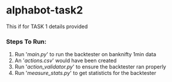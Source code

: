 # alphabot-task2
This if for TASK 1 details provided

### Steps To Run: 
1. Run '_main.py_' to run the backtester on banknifty 1min data
2. An '_actions.csv_' would have been created
3. Run '_action_validator.py_' to ensure the backtester ran properly
4. Run '_measure_stats.py_' to get statisticts for the backtester